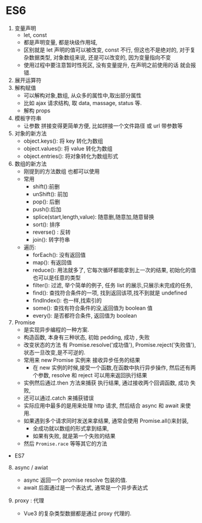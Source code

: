 # ES6

1. 变量声明
    - let, const
    - 都是声明变量, 都是块级作用域,
    - 区别就是 let 声明的值可以被改变, const 不行, 但这也不是绝对的, 对于复杂数据类型, 对象数组来说, 还是可以改变的, 因为变量指向不变
    - 使用过程中要注意暂时性死区, 没有变量提升, 在声明之前使用的话 就会报错.
2. 展开运算符
3. 解构赋值
    - 可以解构对象,数组, 从众多的属性中,取出部分属性
    - 比如 ajax 请求结构, 取 data, massage, status 等.
    - 解构 props
4. 模板字符串
    - 让参数 拼接变得更简单方便, 比如拼接一个文件路径 或 url 带参数等
5. 对象的新方法
    - object.keys(): 将 key 转化为数组
    - object.values(): 将 value 转化为数组
    - object.entries(): 将对象转化为数组形式
6. 数组的新方法
    - 刚提到的方法数组 也都可以使用
    - 常用
        - shift():前删
        - unShift(): 前加
        - pop(): 后删
        - push():后加
        - splice(start,length,value): 随意删,随意加,随意替换
        - sort(): 排序
        - reverse() : 反转
        - join(): 转字符串
    - 遍历:
        - forEach(): 没有返回值
        - map(): 有返回值
        - reduce(): 用法就多了, 它每次循环都能拿到上一次的结果, 初始化的值也可以是任意的类型
        - filter(): 过滤, 举个简单的例子, 任务 list 的展示,只展示未完成的任务,
        - find(): 查找符合条件的一项, 找到返回该项,找不到就是 undefined
        - findIndex(): 也一样,找索引的
        - some(): 查找有符合条件的没,返回值为 boolean 值
        - every(): 是否都符合条件, 返回值为 boolean
7. Promise
    - 是实现异步编程的一种方案.
    - 构造函数, 本身有三种状态, 初始 pedding, 成功 , 失败
    - 改变状态的方法 有 Promise.resolve('成功值'), Promise.reject('失败值'), 状态一旦改变,是不可逆的.
    - 常用来 new Promise 实例来 接收异步任务的结果
        - 在 new 实例的时候,接受一个函数,在函数中执行异步操作, 然后还有两个参数, resolve 和 reject 可以用来返回执行结果
    - 实例然后通过.then 方法来捕获 执行结果, 通过接收两个回调函数, 成功 失败,
    - 还可以通过.catch 来捕获错误
    - 实际应用中最多的是用来处理 http 请求, 然后结合 async 和 await 来使用.
    - 如果遇到多个请求同时发送来拿结果, 通常会使用 Promise.all()来封装,
        - 全成功就以数组的形式拿到结果,
        - 如果有失败, 就是第一个失败的结果
    - 然后 `Promise.race` 等等其它的方法

-   ES7

8. async / awiat

    - async 返回一个 promise resolve 包装的值.
    - await 后面通过是一个表达式, 通常是一个异步表达式

9. proxy : 代理
    - Vue3 的复杂类型数据都是通过 proxy 代理的.
